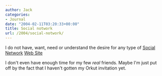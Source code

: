 ```yaml
---
author: Jack
categories:
- Journal
date: "2004-02-11T03:20:33+00:00"
title: Social notwork
url: /2004/social-notwork/
---
```


I do not have, want, need or understand the desire for any type of [Social Network][1] [Web Site][2]

I don't even have enough time for my few _real_ friends. Maybe I'm just put off by the fact that I haven't gotten my Orkut invitation yet.

 [1]: http://orkut.com
 [2]: http://www.friendster.com